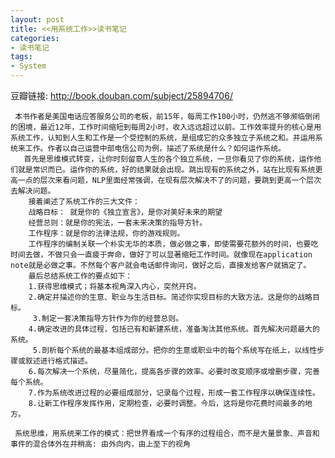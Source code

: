 ```yaml
---
layout: post
title: <<用系统工作>>读书笔记
categories:
- 读书笔记
tags:
- System
---
```


豆瓣链接: http://book.douban.com/subject/25894706/

     本书作者是美国电话应答服务公司的老板，前15年，每周工作100小时，仍然逃不够濒临倒闭的困境，最近12年，工作时间缩短到每周2小时，收入远远超过以前。工作效率提升的核心是用系统工作，认知到人生和工作是一个受控制的系统，是组成它的众多独立子系统之和。并运用系统来工作。作者以自己运营中部电信公司为例，描述了系统是什么？如何运作系统。
       首先是思维模式转变，让你时刻留意人生的各个独立系统，一旦你看见了你的系统，运作他们就是常识而已。运作你的系统，好的结果就会出现。跳出现有的系统之外，站在比现有系统更高一点的层次来看问题，NLP里面经常强调，在现有层次解决不了的问题，要跳到更高一个层次去解决问题。
        接着阐述了系统工作的三大文件：
        战略目标： 就是你的《独立宣言》，是你对美好未来的期望
        经营总则：就是你的宪法，一套未来决策的指导方针。
        工作程序：就是你的法律法规，你的游戏规则。
        工作程序的编制关联一个朴实无华的本质，做必做之事，即使需要花额外的时间，也要吃时间去做，不做只会一直疲于奔命，做好了可以显著缩短工作时间。就像现在application note就是必做之事。不然每个客户就会电话邮件询问，做好之后，直接发给客户就搞定了。
        最后总结系统工作的要点如下：
        1.获得思维模式；将基本视角深入内心，突然开窍。 
        2.确定并描述你的生意、职业与生活目标。简述你实现目标的大致方法。这是你的战略目标。
         3.制定一套决策指导方针作为你的经营总则。 
        4.确定改进的具体过程，包括已有和新建系统，准备淘汰其他系统。首先解决问题最大的系统。
         5.剖析每个系统的最基本组成部分。把你的生意或职业中的每个系统写在纸上，以线性步骤或叙述进行格式描述。
        6.每次解决一个系统，尽量简化，提高各步骤的效率。必要时改变顺序或增删步骤，完善每个系统。 
        7.作为系统改进过程的必要组成部分，记录每个过程，形成一套工作程序以确保连续性。 
        8.让新工作程序发挥作用，定期检查，必要时调整。今后，这将是你花费时间最多的地方。

     系统思维，用系统来工作的模式：把世界看成一个有序的过程组合，而不是大量景象、声音和事件的混合体外在并稍高: 由外向内，由上至下的视角
